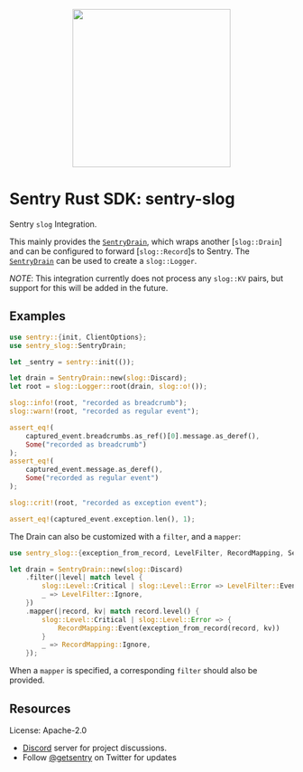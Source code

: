 <p align="center">
    <a href="https://sentry.io" target="_blank" align="center">
        <img src="https://sentry-brand.storage.googleapis.com/sentry-logo-black.png" width="280">
    </a>
</p>

# Sentry Rust SDK: sentry-slog

Sentry `slog` Integration.

This mainly provides the [`SentryDrain`], which wraps another [`slog::Drain`]
and can be configured to forward [`slog::Record`]s to Sentry.
The [`SentryDrain`] can be used to create a `slog::Logger`.

*NOTE*: This integration currently does not process any `slog::KV` pairs,
but support for this will be added in the future.

## Examples

```rust
use sentry::{init, ClientOptions};
use sentry_slog::SentryDrain;

let _sentry = sentry::init(());

let drain = SentryDrain::new(slog::Discard);
let root = slog::Logger::root(drain, slog::o!());

slog::info!(root, "recorded as breadcrumb");
slog::warn!(root, "recorded as regular event");

assert_eq!(
    captured_event.breadcrumbs.as_ref()[0].message.as_deref(),
    Some("recorded as breadcrumb")
);
assert_eq!(
    captured_event.message.as_deref(),
    Some("recorded as regular event")
);

slog::crit!(root, "recorded as exception event");

assert_eq!(captured_event.exception.len(), 1);
```

The Drain can also be customized with a `filter`, and a `mapper`:

```rust
use sentry_slog::{exception_from_record, LevelFilter, RecordMapping, SentryDrain};

let drain = SentryDrain::new(slog::Discard)
    .filter(|level| match level {
        slog::Level::Critical | slog::Level::Error => LevelFilter::Event,
        _ => LevelFilter::Ignore,
    })
    .mapper(|record, kv| match record.level() {
        slog::Level::Critical | slog::Level::Error => {
            RecordMapping::Event(exception_from_record(record, kv))
        }
        _ => RecordMapping::Ignore,
    });
```

When a `mapper` is specified, a corresponding `filter` should also be
provided.

[`SentryDrain`]: https://docs.rs/sentry-slog/0.21.0/sentry_slog/struct.SentryDrain.html

## Resources

License: Apache-2.0

- [Discord](https://discord.gg/ez5KZN7) server for project discussions.
- Follow [@getsentry](https://twitter.com/getsentry) on Twitter for updates
